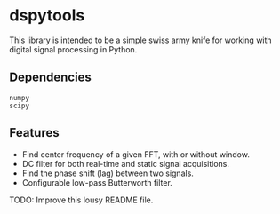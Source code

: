 # dspytools

This library is intended to be a simple swiss army knife for working with digital signal processing in Python.

## Dependencies
```
numpy
scipy
```

## Features

- Find center frequency of a given FFT, with or without window.
- DC filter for both real-time and static signal acquisitions.
- Find the phase shift (lag) between two signals.
- Configurable low-pass Butterworth filter.

TODO: Improve this lousy README file.

